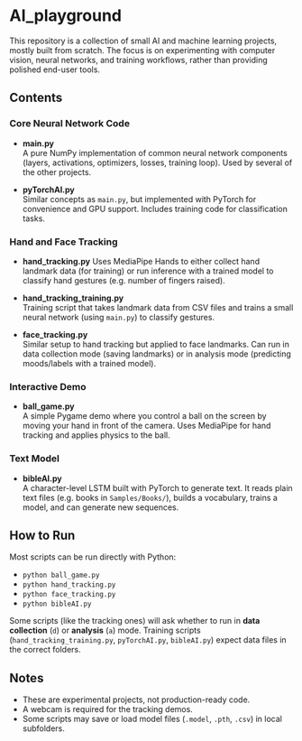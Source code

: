 # AI_playground

This repository is a collection of small AI and machine learning projects, mostly built from scratch. The focus is on experimenting with computer vision, neural networks, and training workflows, rather than providing polished end-user tools.

## Contents

### Core Neural Network Code
- **main.py**  
  A pure NumPy implementation of common neural network components (layers, activations, optimizers, losses, training loop). Used by several of the other projects.

- **pyTorchAI.py**  
  Similar concepts as `main.py`, but implemented with PyTorch for convenience and GPU support. Includes training code for classification tasks.

### Hand and Face Tracking
- **hand_tracking.py**
  Uses MediaPipe Hands to either collect hand landmark data (for training) or run inference with a trained model to classify hand gestures (e.g. number of fingers raised).

- **hand_tracking_training.py**  
  Training script that takes landmark data from CSV files and trains a small neural network (using `main.py`) to classify gestures.

- **face_tracking.py**  
  Similar setup to hand tracking but applied to face landmarks. Can run in data collection mode (saving landmarks) or in analysis mode (predicting moods/labels with a trained model).

### Interactive Demo
- **ball_game.py**  
  A simple Pygame demo where you control a ball on the screen by moving your hand in front of the camera. Uses MediaPipe for hand tracking and applies physics to the ball.

### Text Model
- **bibleAI.py**  
  A character-level LSTM built with PyTorch to generate text. It reads plain text files (e.g. books in `Samples/Books/`), builds a vocabulary, trains a model, and can generate new sequences.

## How to Run
Most scripts can be run directly with Python:
- `python ball_game.py`
- `python hand_tracking.py`
- `python face_tracking.py`
- `python bibleAI.py`

Some scripts (like the tracking ones) will ask whether to run in **data collection** (`d`) or **analysis** (`a`) mode. Training scripts (`hand_tracking_training.py`, `pyTorchAI.py`, `bibleAI.py`) expect data files in the correct folders.

## Notes
- These are experimental projects, not production-ready code.  
- A webcam is required for the tracking demos.  
- Some scripts may save or load model files (`.model`, `.pth`, `.csv`) in local subfolders.  
